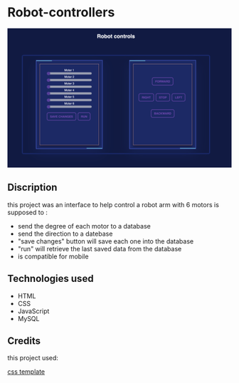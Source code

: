 # Robot-controllers

<img src="images/interface.png">

## Discription
this project was an interface to help control a robot arm with 6 motors is supposed to :

- send the degree of each motor to a database 
- send the direction to a datebase
- "save changes" button  will save each one into the database 
- "run" will retrieve the last saved data from the database
- is compatible for mobile 

## Technologies used 
- HTML
- CSS
- JavaScript
- MySQL


## Credits

this project used:

[css template](https://codepen.io/uiswarup/pen/RBByzW)
